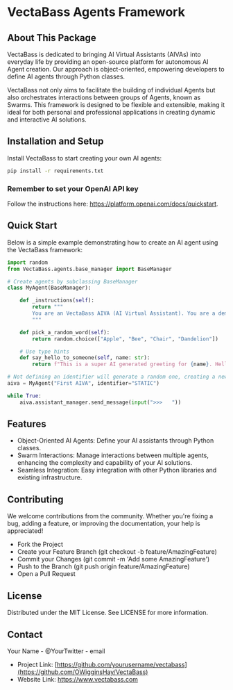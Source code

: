# VectaBass Agents Framework
## About This Package
VectaBass is dedicated to bringing AI Virtual Assistants (AIVAs) into everyday life by providing an open-source platform for autonomous AI Agent creation. Our approach is object-oriented, empowering developers to define AI agents through Python classes.

VectaBass not only aims to facilitate the building of individual Agents but also orchestrates interactions between groups of Agents, known as Swarms. This framework is designed to be flexible and extensible, making it ideal for both personal and professional applications in creating dynamic and interactive AI solutions.

## Installation and Setup
Install VectaBass to start creating your own AI agents:

```bash
pip install -r requirements.txt
```

### Remember to set your OpenAI API key
Follow the instructions here: https://platform.openai.com/docs/quickstart.

## Quick Start
Below is a simple example demonstrating how to create an AI agent using the VectaBass framework:


```python
import random
from VectaBass.agents.base_manager import BaseManager

# Create agents by subclassing BaseManager
class MyAgent(BaseManager):

    def _instructions(self):
        return """
        You are an VectaBass AIVA (AI Virtual Assistant). You are a demo AIVA.
        """

    def pick_a_random_word(self):
        return random.choice(["Apple", "Bee", "Chair", "Dandelion"])

    # Use type hints
    def say_hello_to_someone(self, name: str):
        return f"This is a super AI generated greeting for {name}. Hello from the future."

# Not defining an identifier will generate a random one, creating a new assistant every run.
aiva = MyAgent("First AIVA", identifier="STATIC")

while True:
    aiva.assistant_manager.send_message(input(">>>   "))
```
## Features
- Object-Oriented AI Agents: Define your AI assistants through Python classes.
- Swarm Interactions: Manage interactions between multiple agents, enhancing the complexity and capability of your AI solutions.
- Seamless Integration: Easy integration with other Python libraries and existing infrastructure.

## Contributing
We welcome contributions from the community. Whether you're fixing a bug, adding a feature, or improving the documentation, your help is appreciated!

- Fork the Project
- Create your Feature Branch (git checkout -b feature/AmazingFeature)
- Commit your Changes (git commit -m 'Add some AmazingFeature')
- Push to the Branch (git push origin feature/AmazingFeature)
- Open a Pull Request

## License
Distributed under the MIT License. See LICENSE for more information.

## Contact
Your Name - @YourTwitter - email

- Project Link: [https://github.com/yourusername/vectabass](https://github.com/OWigginsHay/VectaBass)
- Website Link: https://www.vectabass.com

